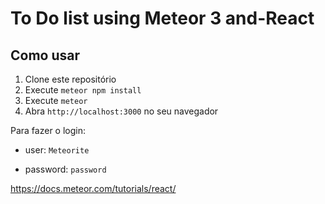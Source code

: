 ﻿# To Do list using Meteor 3 and-React
## Como usar
1. Clone este repositório
2. Execute `meteor npm install`
3. Execute `meteor`
4. Abra `http://localhost:3000` no seu navegador

Para fazer o login:

- user: `Meteorite`

- password: `password`
 
https://docs.meteor.com/tutorials/react/
